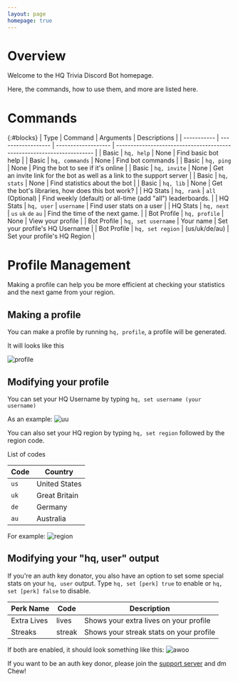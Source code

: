 ```yaml
---
layout: page
homepage: true
---
```


# Overview

Welcome to the HQ Trivia Discord Bot homepage.

Here, the commands, how to use them, and more are listed here.

# Commands

<link rel="stylesheet" href="https://smp.cloudcitymc.us/assets/css/searchboxes.css">

<!--<script src="https://smp.cloudcitymc.us/assets/js/searchboxes.js"></script>

<input type="text" id="findblocks" onkeyup="searchTable(1, 'findblocks')" placeholder="Search Commands">-->

{:#blocks}
| Type        | Command            | Arguments           | Descriptions                                                           |
| ----------- | ------------------ | ------------------- | ---------------------------------------------------------------------- |
| Basic       | `hq, help`         | None                | Find basic bot help                                                    |
| Basic       | `hq, commands`     | None                | Find bot commands                                                      |
| Basic       | `hq, ping`         | None                | Ping the bot to see if it's online                                     |
| Basic       | `hq, invite`       | None                | Get an invite link for the bot as well as a link to the support server |
| Basic       | `hq, stats`        | None                | Find statistics about the bot                                          |
| Basic       | `hq, lib`          | None                | Get the bot's libraries, how does this bot work?                       |
| HQ Stats    | `hq, rank`         | `all` (Optional)    | Find weekly (default) or all-time (add "all") leaderboards.            |
| HQ Stats    | `hq, user`         | `username`          | Find user stats on a user                                              |
| HQ Stats    | `hq, next`         | `us` `uk` `de` `au` | Find the time of the next game.                                        |
| Bot Profile | `hq, profile`      | None                | View your profile                                                      |
| Bot Profile | `hq, set username` | Your name           | Set your profile's HQ Username                                         |
| Bot Profile | `hq, set region`   | (us/uk/de/au)       | Set your profile's HQ Region                                           |

# Profile Management

Making a profile can help you be more efficient at checking your statistics and the next game from your region.

## Making a profile

You can make a profile by running `hq, profile`, a profile will be generated.

It will looks like this

![profile](https://cdn.discordapp.com/attachments/463179282420596746/481217855912673299/unknown.png)

## Modifying your profile

You can set your HQ Username by typing `hq, set username (your username)`

As an example: ![uu](https://cdn.discordapp.com/attachments/463179282420596746/481218465299169280/unknown.png)

You can also set your HQ region by typing `hq, set region` followed by the region code.

List of codes

| Code | Country       |
| ---- | ------------- |
| `us` | United States |
| `uk` | Great Britain |
| `de` | Germany       |
| `au` | Australia     |

For example: ![region](https://cdn.discordapp.com/attachments/463179282420596746/481220053174583297/unknown.png)

## Modifying your "hq, user" output

If you're an auth key donator, you also have an option to set some special stats on your `hq, user` output. Type `hq, set [perk] true` to enable or `hq, set [perk] false` to disable.

| Perk Name   | Code   | Description                             |
| ----------- | ------ | --------------------------------------- |
| Extra Lives | lives  | Shows your extra lives on your profile  |
| Streaks     | streak | Shows your streak stats on your profile |

If both are enabled, it should look something like this: ![awoo](https://cdn.discordapp.com/attachments/463179282420596746/481224099356475401/unknown.png)

If you want to be an auth key donor, please join the [support server](https://discord.gg/Wr2yawT) and dm Chew!
